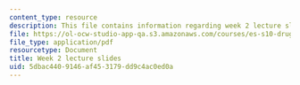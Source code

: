 ```yaml
---
content_type: resource
description: This file contains information regarding week 2 lecture slides.
file: https://ol-ocw-studio-app-qa.s3.amazonaws.com/courses/es-s10-drugs-and-the-brain-spring-2013/5dbac4409146af453179dd9c4ac0ed0a_MITES_S10S13_Week2.pdf
file_type: application/pdf
resourcetype: Document
title: Week 2 lecture slides
uid: 5dbac440-9146-af45-3179-dd9c4ac0ed0a
---
```

